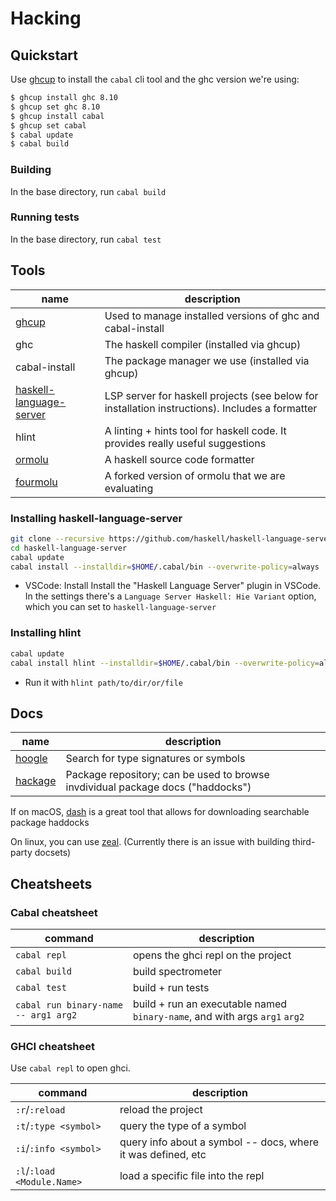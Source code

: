 # Hacking

## Quickstart

Use [ghcup][ghcup] to install the `cabal` cli tool and the ghc version we're using:

```sh
$ ghcup install ghc 8.10
$ ghcup set ghc 8.10
$ ghcup install cabal 
$ ghcup set cabal
$ cabal update
$ cabal build
```

### Building

In the base directory, run `cabal build`

### Running tests

In the base directory, run `cabal test`

## Tools

| name | description |
| ---- | ----------- |
| [ghcup][ghcup] | Used to manage installed versions of ghc and cabal-install |
| ghc | The haskell compiler (installed via ghcup) |
| cabal-install | The package manager we use (installed via ghcup) |
| [haskell-language-server][hls] | LSP server for haskell projects (see below for installation instructions). Includes a formatter |
| hlint | A linting + hints tool for haskell code. It provides really useful suggestions |
| [ormolu][ormolu] | A haskell source code formatter |
| [fourmolu][fourmolu] | A forked version of ormolu that we are evaluating |

### Installing haskell-language-server

```sh
git clone --recursive https://github.com/haskell/haskell-language-server.git
cd haskell-language-server
cabal update
cabal install --installdir=$HOME/.cabal/bin --overwrite-policy=always
```

- VSCode: Install Install the "Haskell Language Server" plugin in VSCode. In the
settings there's a `Language Server Haskell: Hie Variant` option, which you can
set to `haskell-language-server`

### Installing hlint

```sh
cabal update
cabal install hlint --installdir=$HOME/.cabal/bin --overwrite-policy=always
```

- Run it with `hlint path/to/dir/or/file`

## Docs

| name | description |
| ---- | ----------- |
| [hoogle][hoogle] | Search for type signatures or symbols |
| [hackage][hackage] | Package repository; can be used to browse invdividual package docs ("haddocks") |

If on macOS, [dash](https://kapeli.com/dash) is a great tool that allows for downloading searchable package haddocks

On linux, you can use [zeal](https://zealdocs.org/).  (Currently there is an issue with building third-party docsets)

## Cheatsheets

### Cabal cheatsheet

| command | description |
| ------- | ----------- |
| `cabal repl` | opens the ghci repl on the project |
| `cabal build` | build spectrometer |
| `cabal test` | build + run tests |
| `cabal run binary-name -- arg1 arg2` | build + run an executable named `binary-name`, and with args `arg1` `arg2` |

### GHCI cheatsheet

Use `cabal repl` to open ghci.

| command | description |
| ------- | ----------- |
| `:r`/`:reload` | reload the project |
| `:t`/`:type <symbol>` | query the type of a symbol |
| `:i`/`:info <symbol>` | query info about a symbol -- docs, where it was defined, etc |
| `:l`/`:load <Module.Name>` | load a specific file into the repl |

[ghcup]: https://gitlab.haskell.org/haskell/ghcup
[hls]: https://github.com/haskell/haskell-language-server
[hoogle]: https://hoogle.haskell.org/
[hackage]: https://hackage.haskell.org/
[ormolu]: https://github.com/tweag/ormolu
[fourmolu]: https://github.com/fourmolu/fourmolu
